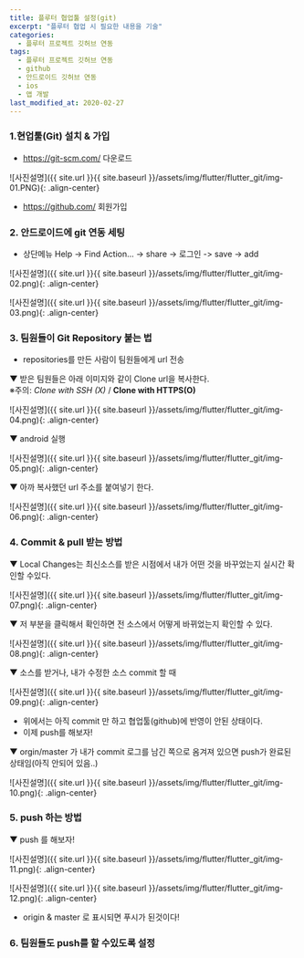 ```yaml
---
title: 플루터 협업툴 설정(git)
excerpt: "플루터 협업 시 필요한 내용을 기술"
categories:
  - 플루터 프로젝트 깃허브 연동
tags:
  - 플루터 프로젝트 깃허브 연동
  - github
  - 안드로이드 깃허브 연동
  - ios
  - 앱 개발
last_modified_at: 2020-02-27
---
```

### 1.현업툴(Git) 설치 & 가입
- <https://git-scm.com/> 다운로드

![사진설명]({{ site.url }}{{ site.baseurl }}/assets/img/flutter/flutter_git/img-01.PNG){: .align-center}

- <https://github.com/> 회원가입

### 2. 안드로이드에 git 연동 세팅
- 상단메뉴 Help -> Find Action... -> share -> 로그인 -> save -> add

![사진설명]({{ site.url }}{{ site.baseurl }}/assets/img/flutter/flutter_git/img-02.png){: .align-center}

![사진설명]({{ site.url }}{{ site.baseurl }}/assets/img/flutter/flutter_git/img-03.png){: .align-center}

### 3. 팀원들이 Git Repository 붙는 법
- repositories를 만든 사람이 팀원들에게 url 전송

▼ 받은 팀원들은 아래 이미지와 같이 Clone url을 복사한다.   
※주의: *Clone with SSH (X)* / **Clone with HTTPS(O)**

![사진설명]({{ site.url }}{{ site.baseurl }}/assets/img/flutter/flutter_git/img-04.png){: .align-center}

▼ android 실행 

![사진설명]({{ site.url }}{{ site.baseurl }}/assets/img/flutter/flutter_git/img-05.png){: .align-center}

▼ 아까 복사했던 url 주소를 붙여넣기 한다.

![사진설명]({{ site.url }}{{ site.baseurl }}/assets/img/flutter/flutter_git/img-06.png){: .align-center}

### 4. Commit & pull 받는 방법

▼ Local Changes는 최신소스를 받은 시점에서 내가 어떤 것을 바꾸었는지 실시간 확인할 수있다.

![사진설명]({{ site.url }}{{ site.baseurl }}/assets/img/flutter/flutter_git/img-07.png){: .align-center}

▼ 저 부분을 클릭해서 확인하면 전 소스에서 어떻게 바뀌었는지 확인할 수 있다.

![사진설명]({{ site.url }}{{ site.baseurl }}/assets/img/flutter/flutter_git/img-08.png){: .align-center}

▼ 소스를 받거나, 내가 수정한 소스 commit 할 때

![사진설명]({{ site.url }}{{ site.baseurl }}/assets/img/flutter/flutter_git/img-09.png){: .align-center}

- 위에서는 아직 commit 만 하고 협업툴(github)에 반영이 안된 상태이다.
- 이제 push를 해보자!

▼ orgin/master 가 내가 commit 로그를 남긴 쪽으로 옴겨져 있으면 push가 완료된 상태임(아직 안되어 있음..)

![사진설명]({{ site.url }}{{ site.baseurl }}/assets/img/flutter/flutter_git/img-10.png){: .align-center}

### 5. push 하는 방법

▼ push 를 해보자!

![사진설명]({{ site.url }}{{ site.baseurl }}/assets/img/flutter/flutter_git/img-11.png){: .align-center}

![사진설명]({{ site.url }}{{ site.baseurl }}/assets/img/flutter/flutter_git/img-12.png){: .align-center}

- origin & master 로 표시되면 푸시가 된것이다!

### 6. 팀원들도 push를 할 수있도록 설정